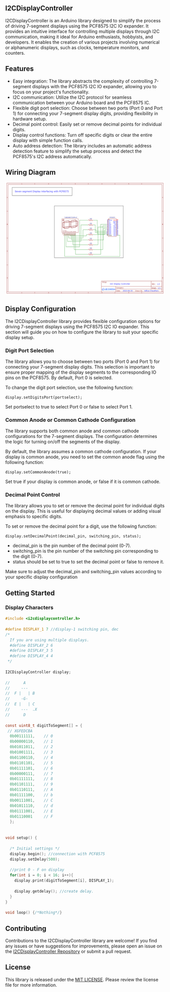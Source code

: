 ## I2CDisplayController
I2CDisplayController is an Arduino library designed to simplify the process of driving 7-segment displays using the PCF8575 I2C IO expander. It provides an intuitive interface for controlling multiple displays through I2C communication, making it ideal for Arduino enthusiasts, hobbyists, and developers. It enables the creation of various projects involving numerical or alphanumeric displays, such as clocks, temperature monitors, and counters.

## Features
- Easy integration: The library abstracts the complexity of controlling 7-segment displays with the PCF8575 I2C IO expander, allowing you to focus on your project's functionality.
- I2C communication: Utilize the I2C protocol for seamless communication between your Arduino board and the PCF8575 IC.
- Flexible digit port selection: Choose between two ports (Port 0 and Port 1) for connecting your 7-segment display digits, providing flexibility in hardware setup.
- Decimal point control: Easily set or remove decimal points for individual digits.
- Display control functions: Turn off specific digits or clear the entire display with simple function calls.
- Auto address detection: The library includes an automatic address detection feature to simplify the setup process and detect the PCF8575's I2C address automatically.

## Wiring Diagram
![](https://github.com/addy123d/I2CDisplayController/blob/main/extras/schematic.png)

## Display Configuration
The I2CDisplayController library provides flexible configuration options for driving 7-segment displays using the PCF8575 I2C IO expander. This section will guide you on how to configure the library to suit your specific display setup.

### Digit Port Selection
The library allows you to choose between two ports (Port 0 and Port 1) for connecting your 7-segment display digits. This selection is important to ensure proper mapping of the display segments to the corresponding IO pins on the PCF8575. By default, Port 0 is selected.

To change the digit port selection, use the following function:

```
display.setDigitsPort(portselect);
```
Set portselect to true to select Port 0 or false to select Port 1.

### Common Anode or Common Cathode Configuration
The library supports both common anode and common cathode configurations for the 7-segment displays. The configuration determines the logic for turning on/off the segments of the display.

By default, the library assumes a common cathode configuration. If your display is common anode, you need to set the common anode flag using the following function:

```
display.setCommonAnode(true);
```
Set true if your display is common anode, or false if it is common cathode.

### Decimal Point Control
The library allows you to set or remove the decimal point for individual digits on the display. This is useful for displaying decimal values or adding visual emphasis to specific digits.

To set or remove the decimal point for a digit, use the following function:

```
display.setDecimalPoint(decimal_pin, switching_pin, status);
```
- decimal_pin is the pin number of the decimal point (0-7).
- switching_pin is the pin number of the switching pin corresponding to the digit (0-7).
- status should be set to true to set the decimal point or false to remove it.

Make sure to adjust the decimal_pin and switching_pin values according to your specific display configuration

## Getting Started
### Display Characters
```c
#include <i2cdisplaycontroller.h>

#define DISPLAY_1 7 //display-1 switching pin, dec
/*
  If you are using multiple displays.
  #define DISPLAY_2 6
  #define DISPLAY_3 5
  #define DISPLAY_4 4
 */

I2CDisplayController display;

//      A
//     ---
//  F |   | B
//     -G-
//  E |   | C
//     ---  .X 
//      D

const uint8_t digitToSegment[] = {
 // XGFEDCBA
  0b00111111,    // 0
  0b00000110,    // 1
  0b01011011,    // 2
  0b01001111,    // 3
  0b01100110,    // 4
  0b01101101,    // 5
  0b01111101,    // 6
  0b00000111,    // 7
  0b01111111,    // 8
  0b01101111,    // 9
  0b01110111,    // A
  0b01111100,    // b
  0b00111001,    // C
  0b01011110,    // d
  0b01111001,    // E
  0b01110001     // F
  };


void setup() {

  /* Initial settings */
  display.begin(); //connection with PCF8575
  display.setDelay(500);

  //print 0 - F on display
  for(int i = 0; i < 16; i++){
    display.print(digitToSegment[i], DISPLAY_1);
    
    display.getdelay(); //create delay.
  }
}

void loop() {/*Nothing*/}
```


##  Contributing
Contributions to the I2CDisplayController library are welcome! If you find any issues or have suggestions for improvements, please open an issue on the [I2CDisplayController Repository](https://github.com/addy123d/I2CDisplayController/issues) or submit a pull request.

## License
This library is released under the [MIT LICENSE](https://github.com/addy123d/I2CDisplayController/blob/main/LICENSE). Please review the license file for more information.
